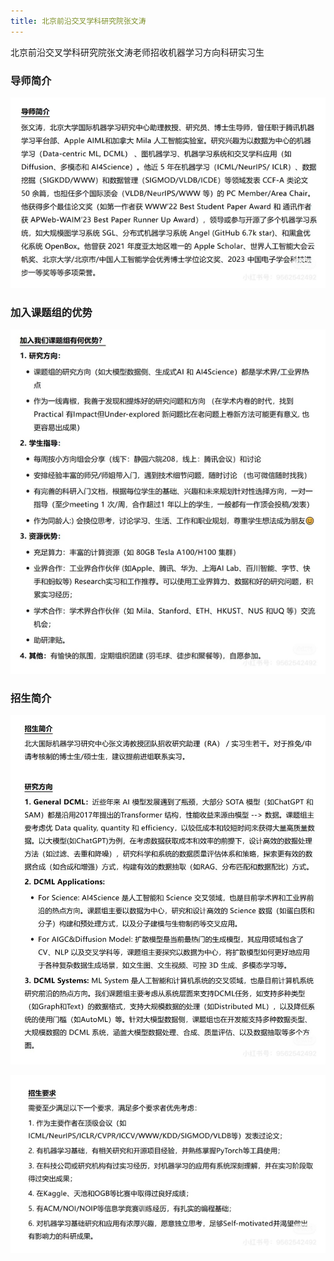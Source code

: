 ```yaml
---
title: 北京前沿交叉学科研究院张文涛
---
```


北京前沿交叉学科研究院张文涛老师招收机器学习方向科研实习生

### 导师简介
![导师简介](./image/张文涛/导师简介.png)

### 加入课题组的优势
![加入课题组的优势](./image/张文涛/加入课题组的优势.png)

### 招生简介
![招生简介](./image/张文涛/招生简介.JPG)

![招生要求](./image/张文涛/招生要求.png)